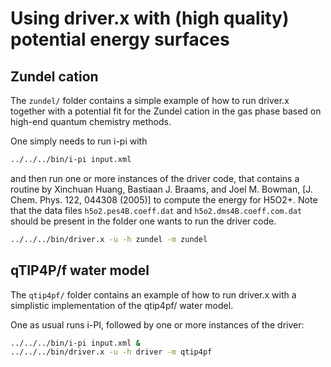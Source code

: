 Using driver.x with (high quality) potential energy surfaces
============================================================

Zundel cation
-------------

The `zundel/` folder contains a simple example of how to run driver.x
together with a potential fit for the Zundel cation in the gas
phase based on high-end quantum chemistry methods. 

One simply needs to run i-pi with

```bash
../../../bin/i-pi input.xml
```

and then run one or more instances of the driver code, that 
contains a routine by Xinchuan Huang, Bastiaan J. Braams, and 
Joel M. Bowman, [J. Chem. Phys. 122, 044308 (2005)] to compute 
the energy for H5O2+. Note that the data files `h5o2.pes4B.coeff.dat`
and `h5o2.dms4B.coeff.com.dat` should be present in the folder
one wants to run the driver code. 

```bash
../../../bin/driver.x -u -h zundel -m zundel
```


qTIP4P/f water model
--------------------

The `qtip4pf/` folder contains an example of how to run driver.x
with a simplistic implementation of the qtip4pf/ water model. 

One as usual runs i-PI, followed by one or more instances of the driver:

```bash
../../../bin/i-pi input.xml &
../../../bin/driver.x -u -h driver -m qtip4pf
```
